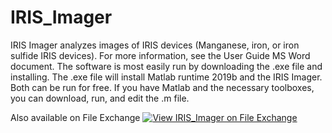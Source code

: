 # IRIS_Imager

IRIS Imager analyzes images of IRIS devices (Manganese, iron, or iron sulfide IRIS devices). For more information, see the User Guide MS Word document. The software is most easily run by downloading the .exe file and installing. The .exe file will install Matlab runtime 2019b and the IRIS Imager. Both can be run for free. If you have Matlab and the necessary toolboxes, you can download, run, and edit the .m file.

Also available on File Exchange
[![View IRIS_Imager on File Exchange](https://www.mathworks.com/matlabcentral/images/matlab-file-exchange.svg)](https://www.mathworks.com/matlabcentral/fileexchange/80644-iris_imager)
